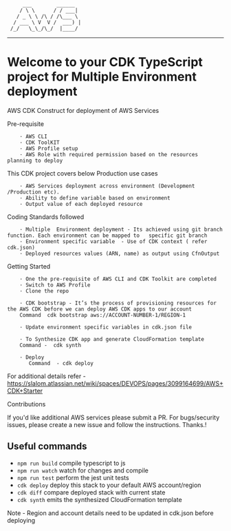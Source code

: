          ___        ______
        / \ \      / / ___|
       / _ \ \ /\ / /\___ \
      / ___ \ V  V /  ___) |
     /_/   \_\_/\_/  |____/
 ------------------------------

# Welcome to your CDK TypeScript project for Multiple Environment deployment

AWS CDK Construct for deployment of AWS Services

Pre-requisite

        · AWS CLI
        · CDK ToolKIT
        · AWS Profile setup
        · AWS Role with required permission based on the resources planning to deploy



This CDK project covers below Production use cases

        · AWS Services deployment across environment (Development /Production etc).
        · Ability to define variable based on environment
        · Output value of each deployed resource

Coding Standards followed

        · Multiple  Environment deployment - Its achieved using git branch function. Each environment can be mapped to   specific git branch
        · Environment specific variable  - Use of CDK context ( refer cdk.json)
        · Deployed resources values (ARN, name) as output using CfnOutput

Getting Started

        · One the pre-requisite of AWS CLI and CDK Toolkit are completed
        · Switch to AWS Profile
        · Clone the repo

        · CDK bootstrap - It’s the process of provisioning resources for the AWS CDK before we can deploy AWS CDK apps to our account
        Command  cdk bootstrap aws://ACCOUNT-NUMBER-1/REGION-1

        · Update environment specific variables in cdk.json file

        · To Synthesize CDK app and generate CloudFormation template
        Command -  cdk synth

        · Deploy
           Command  - cdk deploy

For additional details refer - https://slalom.atlassian.net/wiki/spaces/DEVOPS/pages/3099164699/AWS+CDK+Starter

Contributions

If you'd like  additional AWS services  please submit a PR. For bugs/security issues, please create a new issue and follow the instructions. Thanks.!



## Useful commands

* `npm run build`   compile typescript to js
* `npm run watch`   watch for changes and compile
* `npm run test`    perform the jest unit tests
* `cdk deploy`      deploy this stack to your default AWS account/region
* `cdk diff`        compare deployed stack with current state
* `cdk synth`       emits the synthesized CloudFormation template

Note - Region and account details need to be updated in cdk.json before deploying
